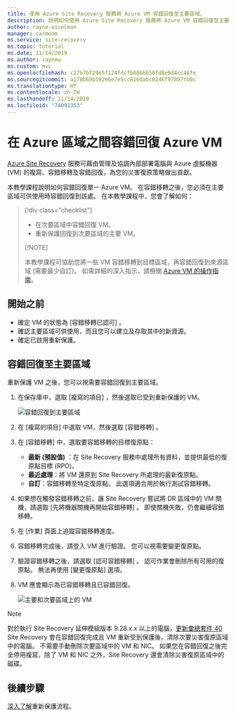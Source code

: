 ```yaml
---
title: 使用 Azure Site Recovery 服務將 Azure VM 容錯回復至主要區域。
description: 說明如何使用 Azure Site Recovery 服務將 Azure VM 容錯回復至主要區域。
author: rayne-wiselman
manager: carmonm
ms.service: site-recovery
ms.topic: tutorial
ms.date: 11/14/2019
ms.author: raynew
ms.custom: mvc
ms.openlocfilehash: c27b7bf29e5f124fdcfb886b658fd8e9d4cc48fe
ms.sourcegitcommit: a170b69b592e6e7e5cc816dabc0246f97897cb0c
ms.translationtype: HT
ms.contentlocale: zh-TW
ms.lasthandoff: 11/14/2019
ms.locfileid: "74091353"
---
```

# <a name="fail-back-an-azure-vm-between-azure-regions"></a>在 Azure 區域之間容錯回復 Azure VM

[Azure Site Recovery](site-recovery-overview.md) 服務可藉由管理及協調內部部署電腦與 Azure 虛擬機器 (VM) 的複寫、容錯移轉及容錯回復，為您的災害復原策略做出貢獻。

本教學課程說明如何容錯回復單一 Azure VM。 在容錯移轉之後，您必須在主要區域可供使用時容錯回復到該處。 在本教學課程中，您會了解如何：

> [!div class="checklist"]
> 
> * 在次要區域中容錯回復 VM。
> * 重新保護回復到次要區域的主要 VM。
> 
> [!NOTE]
> 
> 本教學課程可協助您將一些 VM 容錯移轉到目標區域，再容錯回復到來源區域 (需要最少自訂)。 如需詳細的深入指示，請檢閱 [Azure VM 的操作指南](https://docs.microsoft.com/azure/virtual-machines/windows/)。

## <a name="before-you-start"></a>開始之前

* 確定 VM 的狀態為 [容錯移轉已認可]  。
* 確認主要區域可供使用，而且您可以建立及存取其中的新資源。
* 確定已啟用重新保護。

## <a name="fail-back-to-the-primary-region"></a>容錯回復至主要區域

重新保護 VM 之後，您可以視需要容錯回復到主要區域。

1. 在保存庫中，選取 [複寫的項目]  ，然後選取已受到重新保護的 VM。

    ![容錯回復到主要區域](./media/site-recovery-azure-to-azure-failback/azure-to-azure-failback.png)

2. 在 [複寫的項目]  中選取 VM，然後選取 [容錯移轉]  。
3. 在 [容錯移轉]  中，選取要容錯移轉的目標復原點：
    - **最新 (預設值)** ：在 Site Recovery 服務中處理所有資料，並提供最低的復原點目標 (RPO)。
    - **最近處理**：將 VM 還原到 Site Recovery 所處理的最新復原點。
    - **自訂**：容錯移轉至特定復原點。 此選項適合用於執行測試容錯移轉。
4. 如果想在觸發容錯移轉之前，讓 Site Recovery 嘗試將 DR 區域中的 VM 關機，請選取 [先將機器關機再開始容錯移轉]  。 即使關機失敗，仍會繼續容錯移轉。 
5. 在 [作業]  頁面上追蹤容錯移轉進度。
6. 容錯移轉完成後，請登入 VM 進行驗證。 您可以視需要變更復原點。
7. 驗證容錯移轉之後，請選取 [認可容錯移轉]  。 認可作業會刪除所有可用的復原點。 無法再使用 [變更復原點] 選項。
8. VM 應會顯示為已容錯移轉且已容錯回復。

    ![主要和次要區域上的 VM](./media/site-recovery-azure-to-azure-failback/azure-to-azure-failback-vm-view.png)

> [!NOTE]
> 對於執行 Site Recovery 延伸模組版本 9.28.x.x 以上的電腦，[更新彙總套件 40](https://support.microsoft.com/help/4521530/update-rollup-40-for-azure-site-recovery) Site Recovery 會在容錯回復完成且 VM 重新受到保護後，清除次要災害復原區域中的電腦。 不需要手動刪除次要區域中的 VM 和 NIC。 如果您在容錯回復之後完全停用複寫，除了 VM 和 NIC 之外，Site Recovery 還會清除災害復原區域中的磁碟。

## <a name="next-steps"></a>後續步驟

[深入了解](azure-to-azure-how-to-reprotect.md#what-happens-during-reprotection)重新保護流程。
